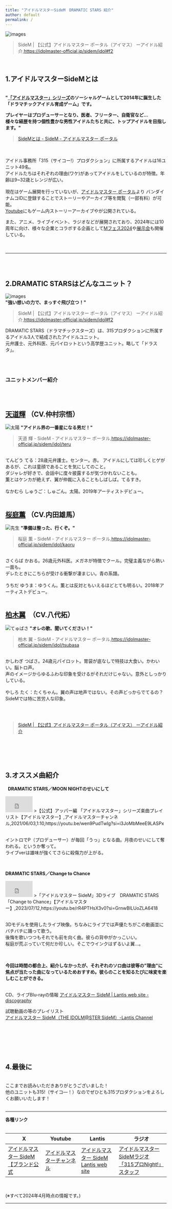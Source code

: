 ```yaml
---
title: "アイドルマスターSideM　DRAMATIC STARS 紹介"
author: default
permalink: /
---
```



![images](https://idolmaster-official.jp/assets/img/sidem/vender/idol/ds/main_pc.png)  
>SideM | 【公式】アイドルマスター ポータル（アイマス）
ーアイドル紹介,https://idolmaster-official.jp/sidem/idol#f2


&nbsp;  

## 1.アイドルマスターSideMとは    

&nbsp;  
**"[「アイドルマスター」シリーズ](https://idolmaster-official.jp/about)のソーシャルゲームとして2014年に誕生した  
「ドラマチックアイドル育成ゲーム」です。**    

**プレイヤーはプロデューサーとなり、医者、フリーター、自衛官など...   
様々な経歴を持つ個性豊かな男性アイドルたちと共に、トップアイドルを目指します。"**  

> [SideMとは - SideM - アイドルマスター ポータル](https://idolmaster-official.jp/sidem/wsm)

&nbsp;  
&nbsp;  
アイドル事務所「315（サイコー!）プロダクション」に所属するアイドルは16ユニット49名。  
アイドルたちはそれぞれの理由(ワケ)があってアイドルをしているのが特徴。年齢は9~32歳とレンジが広い。  
&nbsp;  
現在はゲーム展開を行っていないが、[アイドルマスター ポータル](https://idolmaster-official.jp/sidem)より  バンダイナムコIDに登録することでストーリーやアーカイブ等を閲覧（一部有料）が可能。  
[Youtube](https://www.youtube.com/channel/UCe3uJZIjfYwNNR0S6W3GvEA)にもゲーム内ストーリーアーカイブやが公開されている。

また、アニメ、ライブイベント、ラジオなどが展開されており、2024年には10周年に向け、様々な企業とコラボする企画として[Mフェス2024](https://idolmaster-official.jp/sidem/mfes/2024)や[展示会](https://www.sidem.idolmaster-exhibition.com/)も開催している。    
&nbsp;  
&nbsp;  

---

&nbsp;  
&nbsp;  
## 2.DRAMATIC STARSはどんなユニット？ 
![images](https://idolmaster-official.jp/live_event/sidem_fclive_bp/images/about/logo_ds.png)  
**"強い想いの力で、まっすぐ飛び立つ！"**  
>SideM | 【公式】アイドルマスター ポータル（アイマス）
ーアイドル紹介,https://idolmaster-official.jp/sidem/idol#f2  

DRAMATIC STARS（ドラマチックスターズ）は、315プロダクションに所属するアイドル3人で結成されたアイドルユニット。  
元弁護士、元外科医、元パイロットという高学歴ユニット。略して「ドラスタ」。

&nbsp;  
&nbsp;  
### ユニットメンバー紹介  
&nbsp;  
&nbsp;  
## [天道輝](https://idolmaster-official.jp/sidem/idol/teru)  （CV.仲村宗悟）
![太陽](https://idolmaster-official.jp/assets/img/sidem/vender/idol/ds/icon_1.jpg)
**"アイドル界の一番星になる男だ！"**  
>天道 輝 - SideM - アイドルマスター ポータル,https://idolmaster-official.jp/sidem/idol/teru  

&nbsp;  
てんどう てる：28歳元弁護士。センター。赤。
アイドルにしては珍しくヒゲがあるが、これは童顔であることを気にしてのこと。  
ダジャレが好きで、会話中に度々披露するが気づかれないことも。  
薫とはケンカが絶えず、翼が仲裁に入ることもしばしば。てるすき。  
&nbsp;  
なかむら しゅうご：しゅごん。太陽。2019年アーティストデビュー。
&nbsp;  
&nbsp;  
## [桜庭薫](https://idolmaster-official.jp/sidem/idol/kaoru) （CV.内田雄馬）
![先生](https://idolmaster-official.jp/assets/img/sidem/vender/idol/ds/icon_2.jpg)
**"準備は整った、行くぞ。"**  
>桜庭 薫 - SideM - アイドルマスター ポータル,https://idolmaster-official.jp/sidem/idol/kaoru  

&nbsp;  
さくらば かおる。26歳元外科医。メガネが特徴でクール。完璧主義ながら熱い一面も。  
デレたときにこちらが受ける衝撃が凄まじい。青の系譜。  
&nbsp;  
うちだ ゆうま：ゆうくん。薫とは反対ともいえるほどとても明るい。2018年アーティストデビュー。
&nbsp;  
&nbsp;  
## [柏木翼](https://idolmaster-official.jp/sidem/idol/tsubasa)　（CV.八代拓）
![てゅばさ](https://idolmaster-official.jp/assets/img/sidem/vender/idol/ds/icon_3.jpg)
**"オレの歌、聞いてください！"**  
>柏木 翼 - SideM - アイドルマスター ポータル,https://idolmaster-official.jp/sidem/idol/tsubasa  

&nbsp;  
かしわぎ つばさ。24歳元パイロット。胃袋が底なしで特技は大食い。かわいい。脳トロ声。  
声のイメージからゆるふわな印象を受けるがそれだけじゃない。意外としっかりしている。  
&nbsp;   
やしろ たく：たくちゃん。翼の声は地声ではない。その声どっからでてるの？SideMでは特に苦労人な印象。
&nbsp;  
&nbsp;  

&nbsp;  

>[SideM | 【公式】アイドルマスター ポータル（アイマス）
ーアイドル紹介](https://idolmaster-official.jp/sidem/idol#f2)

&nbsp;  
&nbsp;  
&nbsp;  
&nbsp;  

## 3.オススメ曲紹介  
&nbsp; 
**DRAMATIC STARS／MOON NIGHTのせいにして**  
<iframe width="85" height="50" src="https://www.youtube.com/embed/wen9PudTwIg?si=s5k2aPwxn0gnPaXY&amp;start=70" title="YouTube video player" frameborder="0" allow="accelerometer; autoplay; clipboard-write; encrypted-media; gyroscope; picture-in-picture; web-share" referrerpolicy="strict-origin-when-cross-origin" allowfullscreen></iframe>  
>【公式】アッパー編 「アイドルマスター」シリーズ楽曲プレイリスト【アイドルマスター】,アイドルマスターチャンネル,2021/06/03,1:10,https://youtu.be/wen9PudTwIg?si=i3JoMbMeeE9LASPx  

&nbsp;  
イントロでP（プロデューサー）が毎回「うっ」となる曲。月夜のせいにして奪われる。というか奪って。   
ライブverは雄味が強くてさらに殺傷力が上がる。  


&nbsp; 

**DRAMATIC STARS／Change to Chance**  
<iframe width="85" height="50" src="https://www.youtube.com/embed/rR4PTHsX3v0?si=ye3qgxVsFNnCwOVA" title="YouTube video player" frameborder="0" allow="accelerometer; autoplay; clipboard-write; encrypted-media; gyroscope; picture-in-picture; web-share" referrerpolicy="strict-origin-when-cross-origin" allowfullscreen></iframe>  
>「アイドルマスター SideM」3Dライブ　DRAMATIC STARS「Change to Chance」【アイドルマスター】,2023/07/12,https://youtu.be/rR4PTHsX3v0?si=GrnwBILUoZLA6418  

&nbsp;  
3Dモデルを使用したライブ映像。ちなみにライブでは声優たちがこの動画並にバチバチに踊って歌う。  
後悔を歌いつつもそれでも前を向く曲。彼らの背中がかっこいい。  
桜庭が荒ぶっていて何だか珍しい。そこでウインクはずるいよ翼…。
&nbsp;  
&nbsp;  
&nbsp;  

**今回は時間の都合上、紹介しなかったが、それぞれのソロ曲は彼等の"理由"に焦点が当たった曲になっているためおすすめ。彼らのことを知るたびに味変を楽しむことができる。** 

&nbsp;  
CD、ライブBlu-rayの情報
[アイドルマスター SideM | Lantis web site -discography]([https://www.lantis.jp/sidem/](https://www.lantis.jp/sidem/index.html#discographys))   

試聴動画の等のプレイリスト  
[アイドルマスター SideM（THE IDOLM@STER SideM）-Lantis Channel](https://youtube.com/playlist?list=PLmgGL3shzkGMr_dD49x7qEcCnmx-wYZf0&si=_bYgTf3LHyqcNexi)  


&nbsp;  
&nbsp;  
&nbsp;  
&nbsp;  
&nbsp;
## 4.最後に  
&nbsp;  
ここまでお読みいただきありがとうございました！  
他のユニットも315!（サイコ―！）なのでぜひとも315プロダクションをよろしくお願いいたします！  
&nbsp;  

---

**各種リンク**  
&nbsp;  

|X|Youtube|Lantis|ラジオ|
|-----|-----|-----|-----|
|[アイドルマスター SideM【ブランド公式](https://twitter.com/SideM_official) |[アイドルマスターチャンネル](https://www.youtube.com/channel/UCe3uJZIjfYwNNR0S6W3GvEA) |[アイドルマスター SideM Lantis web site](https://www.lantis.jp/sidem/) |[アイドルマスター SideMラジオ「315プロNight!」スタッフ](https://ch.nicovideo.jp/sidem) |

&nbsp;  

(※すべて2024年4月時点の情報です。)  


---

